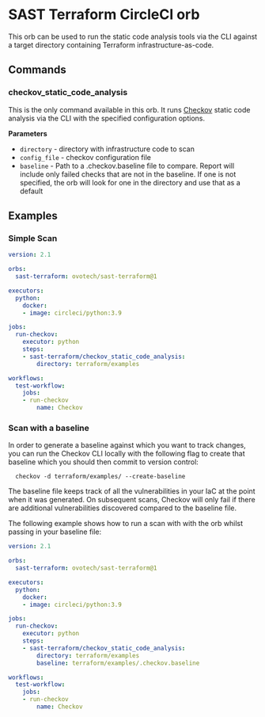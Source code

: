 
# SAST Terraform CircleCI orb

This orb can be used to run the static code analysis tools via the CLI against a target directory containing Terraform infrastructure-as-code.

## Commands
### checkov_static_code_analysis
This is the only command available in this orb. It runs [Checkov](https://www.checkov.io/) static code analysis via the CLI with the specified configuration options.

**Parameters**
- `directory` - directory with infrastructure code to scan
- `config_file` - checkov configuration file
- `baseline` - Path to a .checkov.baseline file to compare. Report will include only failed checks that are not in the baseline. If one is not specified, the orb will look for one in the directory and use that as a default

## Examples

### Simple Scan
```yaml
version: 2.1

orbs:
  sast-terraform: ovotech/sast-terraform@1

executors:
  python:
    docker:
    - image: circleci/python:3.9

jobs:
  run-checkov:
    executor: python
    steps:
    - sast-terraform/checkov_static_code_analysis:
        directory: terraform/examples

workflows:
  test-workflow:
    jobs:
    - run-checkov
        name: Checkov
```

### Scan with a baseline

In order to generate a baseline against which you want to track changes, you can run the Checkov CLI locally with the following flag to create that baseline which you should then commit to version control:
```
  checkov -d terraform/examples/ --create-baseline
```

The baseline file keeps track of all the vulnerabilities in your IaC at the point when it was generated. On subsequent scans, Checkov will only fail if there are additional vulnerabilities discovered compared to the baseline file.

The following example shows how to run a scan with with the orb whilst passing in your baseline file:
```yaml
version: 2.1

orbs:
  sast-terraform: ovotech/sast-terraform@1

executors:
  python:
    docker:
    - image: circleci/python:3.9

jobs:
  run-checkov:
    executor: python
    steps:
    - sast-terraform/checkov_static_code_analysis:
        directory: terraform/examples
        baseline: terraform/examples/.checkov.baseline

workflows:
  test-workflow:
    jobs:
    - run-checkov
        name: Checkov
```

